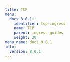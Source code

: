 ```yaml
---
title: TCP
menu:
  docs_8.0.1:
    identifier: tcp-ingress
    name: TCP
    parent: ingress-guides
    weight: 20
menu_name: docs_8.0.1
info:
  version: 8.0.1
---
```



